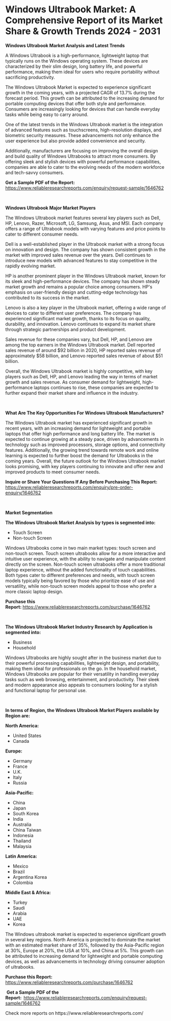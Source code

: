 <p><h1>Windows Ultrabook Market: A Comprehensive Report of its Market Share & Growth Trends 2024 - 2031</h1></p><p><strong>Windows Ultrabook Market Analysis and Latest Trends</strong></p>
<p><p>A Windows Ultrabook is a high-performance, lightweight laptop that typically runs on the Windows operating system. These devices are characterized by their slim design, long battery life, and powerful performance, making them ideal for users who require portability without sacrificing productivity.</p><p>The Windows Ultrabook Market is expected to experience significant growth in the coming years, with a projected CAGR of 13.7% during the forecast period. This growth can be attributed to the increasing demand for portable computing devices that offer both style and performance. Consumers are increasingly looking for devices that can handle everyday tasks while being easy to carry around.</p><p>One of the latest trends in the Windows Ultrabook market is the integration of advanced features such as touchscreens, high-resolution displays, and biometric security measures. These advancements not only enhance the user experience but also provide added convenience and security.</p><p>Additionally, manufacturers are focusing on improving the overall design and build quality of Windows Ultrabooks to attract more consumers. By offering sleek and stylish devices with powerful performance capabilities, companies are able to cater to the evolving needs of the modern workforce and tech-savvy consumers.</p></p>
<p><strong>Get a Sample PDF of the Report:&nbsp;</strong> <a href="https://www.reliableresearchreports.com/enquiry/request-sample/1646762">https://www.reliableresearchreports.com/enquiry/request-sample/1646762</a></p>
<p>&nbsp;</p>
<p><strong>Windows Ultrabook Major Market Players</strong></p>
<p><p>The Windows Ultrabook market features several key players such as Dell, HP, Lenovo, Razer, Microsoft, LG, Samsung, Asus, and MSI. Each company offers a range of Ultrabook models with varying features and price points to cater to different consumer needs.</p><p>Dell is a well-established player in the Ultrabook market with a strong focus on innovation and design. The company has shown consistent growth in the market with improved sales revenue over the years. Dell continues to introduce new models with advanced features to stay competitive in the rapidly evolving market.</p><p>HP is another prominent player in the Windows Ultrabook market, known for its sleek and high-performance devices. The company has shown steady market growth and remains a popular choice among consumers. HP's emphasis on user-friendly design and cutting-edge technology has contributed to its success in the market.</p><p>Lenovo is also a key player in the Ultrabook market, offering a wide range of devices to cater to different user preferences. The company has experienced significant market growth, thanks to its focus on quality, durability, and innovation. Lenovo continues to expand its market share through strategic partnerships and product development.</p><p>Sales revenue for these companies vary, but Dell, HP, and Lenovo are among the top earners in the Windows Ultrabook market. Dell reported sales revenue of around $92 billion in 2020, HP reported sales revenue of approximately $58 billion, and Lenovo reported sales revenue of about $51 billion.</p><p>Overall, the Windows Ultrabook market is highly competitive, with key players such as Dell, HP, and Lenovo leading the way in terms of market growth and sales revenue. As consumer demand for lightweight, high-performance laptops continues to rise, these companies are expected to further expand their market share and influence in the industry.</p></p>
<p>&nbsp;</p>
<p><strong>What Are The Key Opportunities For Windows Ultrabook Manufacturers?</strong></p>
<p><p>The Windows Ultrabook market has experienced significant growth in recent years, with an increasing demand for lightweight and portable laptops that offer high performance and long battery life. The market is expected to continue growing at a steady pace, driven by advancements in technology such as improved processors, storage options, and connectivity features. Additionally, the growing trend towards remote work and online learning is expected to further boost the demand for Ultrabooks in the coming years. Overall, the future outlook for the Windows Ultrabook market looks promising, with key players continuing to innovate and offer new and improved products to meet consumer needs.</p></p>
<p><strong>Inquire or Share Your Questions If Any Before Purchasing This Report:</strong> <a href="https://www.reliableresearchreports.com/enquiry/pre-order-enquiry/1646762">https://www.reliableresearchreports.com/enquiry/pre-order-enquiry/1646762</a></p>
<p>&nbsp;</p>
<p><strong>Market Segmentation</strong></p>
<p><strong>The Windows Ultrabook Market Analysis by types is segmented into:</strong></p>
<p><ul><li>Touch Screen</li><li>Non-touch Screen</li></ul></p>
<p><p>Windows Ultrabooks come in two main market types: touch screen and non-touch screen. Touch screen ultrabooks allow for a more interactive and intuitive user experience, with the ability to navigate and manipulate content directly on the screen. Non-touch screen ultrabooks offer a more traditional laptop experience, without the added functionality of touch capabilities. Both types cater to different preferences and needs, with touch screen models typically being favored by those who prioritize ease of use and versatility, while non-touch screen models appeal to those who prefer a more classic laptop design.</p></p>
<p><strong>Purchase this Report:&nbsp;</strong><a href="https://www.reliableresearchreports.com/purchase/1646762">https://www.reliableresearchreports.com/purchase/1646762</a></p>
<p>&nbsp;</p>
<p><strong>The Windows Ultrabook Market Industry Research by Application is segmented into:</strong></p>
<p><ul><li>Business</li><li>Household</li></ul></p>
<p><p>Windows Ultrabooks are highly sought after in the business market due to their powerful processing capabilities, lightweight design, and portability, making them ideal for professionals on the go. In the household market, Windows Ultrabooks are popular for their versatility in handling everyday tasks such as web browsing, entertainment, and productivity. Their sleek and modern appearance also appeals to consumers looking for a stylish and functional laptop for personal use.</p></p>
<p>&nbsp;</p>
<p><strong>In terms of Region, the Windows Ultrabook Market Players available by Region are:</strong></p>
<p>
    <p> <strong> North America: </strong>
        <ul>
            <li>United States</li>
            <li>Canada</li>
        </ul>
        </p> 
    <p> <strong> Europe: </strong>
        <ul>
            <li>Germany</li>
            <li>France</li>
            <li>U.K.</li>
            <li>Italy</li>
            <li>Russia</li>
        </ul>
        </p> 
    <p> <strong> Asia-Pacific: </strong>
        <ul>
            <li>China</li>
            <li>Japan</li>
            <li>South Korea</li>
            <li>India</li>
            <li>Australia</li>
            <li>China Taiwan</li>
            <li>Indonesia</li>
            <li>Thailand</li>
            <li>Malaysia</li>
        </ul>
        </p> 
    <p> <strong> Latin America: </strong>
        <ul>
            <li>Mexico</li>
            <li>Brazil</li>
            <li>Argentina Korea</li>
            <li>Colombia</li>
        </ul>
        </p> 
    <p> <strong> Middle East & Africa: </strong>
        <ul>
            <li>Turkey</li>
            <li>Saudi</li>
            <li>Arabia</li>
            <li>UAE</li>
            <li>Korea</li>
        </ul>
    </p>
    </p>
<p><p>The Windows ultrabook market is expected to experience significant growth in several key regions. North America is projected to dominate the market with an estimated market share of 35%, followed by the Asia-Pacific region at 30%, Europe at 20%, the USA at 10%, and China at 5%. This growth can be attributed to increasing demand for lightweight and portable computing devices, as well as advancements in technology driving consumer adoption of ultrabooks.</p></p>
<p><strong>Purchase this Report: </strong><a href="https://www.reliableresearchreports.com/purchase/1646762">https://www.reliableresearchreports.com/purchase/1646762</a></p>
<p>&nbsp;<strong>Get a Sample PDF of the Report:&nbsp;&nbsp;</strong><a href="https://www.reliableresearchreports.com/enquiry/request-sample/1646762">https://www.reliableresearchreports.com/enquiry/request-sample/1646762</a></p>
<p><strong></strong></p>
<p>Check more reports on https://www.reliableresearchreports.com/</p>
